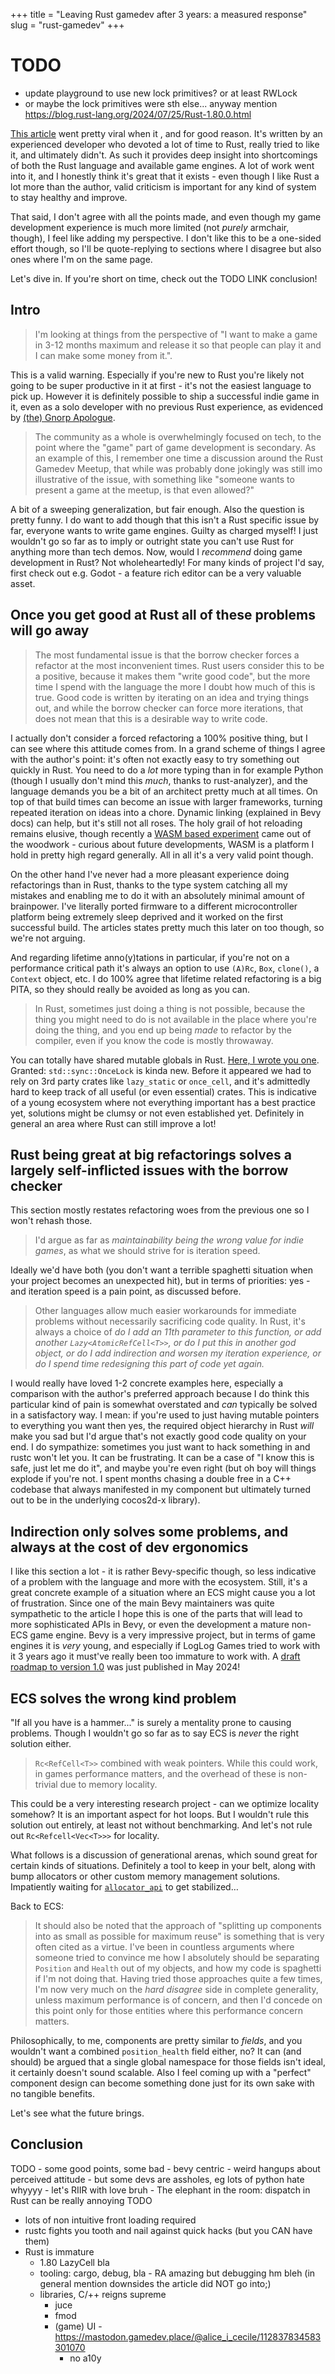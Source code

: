 +++
title = "Leaving Rust gamedev after 3 years: a measured response"
slug = "rust-gamedev"
+++

# TODO
- update playground to use new lock primitives? or at least RWLock
- or maybe the lock primitives were sth else... anyway mention https://blog.rust-lang.org/2024/07/25/Rust-1.80.0.html

[This article](https://loglog.games/blog/leaving-rust-gamedev/) went pretty viral when it , and for good reason. It's written by an experienced developer who devoted a lot of time to Rust, really tried to like it, and ultimately didn't. 
As such it provides deep insight into shortcomings of both the Rust language and available game engines. A lot of work went into it, and I honestly think it's great that it exists - even though I like Rust a lot more than the author, valid criticism is important for any kind of system to stay healthy and improve.

That said, I don't agree with all the points made, and even though my game development experience is much more limited (not *purely* armchair, though), I feel like adding my perspective. I don't like this to be a one-sided effort though, so I'll be quote-replying to sections where I disagree but also ones where I'm on the same page.

Let's dive in. If you're short on time, check out the TODO LINK conclusion!

## Intro

>  I'm looking at things from the perspective of "I want to make a game in 3-12 months maximum and release it so that people can play it and I can make some money from it.". 

This is a valid warning. Especially if you're new to Rust you're likely not going to be super productive in it at first - it's not the easiest language to pick up. However it is definitely possible to ship a successful indie game in it, even as a solo developer with no previous Rust experience, as evidenced by [(the) Gnorp Apologue](https://www.reddit.com/r/rust/comments/18ul125/writing_a_game_in_rust_the_gnorp_apologue/).

> The community as a whole is overwhelmingly focused on tech, to the point where the "game" part of game development is secondary. As an example of this, I remember one time a discussion around the Rust Gamedev Meetup, that while was probably done jokingly was still imo illustrative of the issue, with something like "someone wants to present a game at the meetup, is that even allowed?"

A bit of a sweeping generalization, but fair enough. Also the question is pretty funny. I do want to add though that this isn't a Rust specific issue by far, everyone wants to write game engines. Guilty as charged myself!
I just wouldn't go so far as to imply or outright state you can't use Rust for anything more than tech demos. 
Now, would I *recommend* doing game development in Rust? Not wholeheartedly! For many kinds of project I'd say, first check out e.g. Godot - a feature rich editor can be a very valuable asset.

## Once you get good at Rust all of these problems will go away

> The most fundamental issue is that the borrow checker forces a refactor at the most inconvenient times. Rust users consider this to be a positive, because it makes them "write good code", but the more time I spend with the language the more I doubt how much of this is true. Good code is written by iterating on an idea and trying things out, and while the borrow checker can force more iterations, that does not mean that this is a desirable way to write code.

I actually don't consider a forced refactoring a 100% positive thing, but I can see where this attitude comes from. In a grand scheme of things I agree with the author's point: it's often not exactly easy to try something out quickly in Rust. You need to do a *lot* more typing than in for example Python (though I usually don't mind this *much*, thanks to rust-analyzer), and the language demands you be a bit of an architect pretty much at all times. On top of that build times can become an issue with larger frameworks, turning repeated iteration on ideas into a chore. Dynamic linking (explained in Bevy docs) can help, but it's still not all roses. The holy grail of hot reloading remains elusive, though recently a [WASM based experiment](https://github.com/chamons/game-hotreload-example) came out of the woodwork - curious about future developments, WASM is a platform I hold in pretty high regard generally. All in all it's a very valid point though.

On the other hand I've never had a more pleasant experience doing refactorings than in Rust, thanks to the type system catching all my mistakes and enabling me to do it with an absolutely minimal amount of brainpower. I've literally ported firmware to a different microcontroller platform being extremely sleep deprived and it worked on the first successful build. The articles states pretty much this later on too though, so we're not arguing.

And regarding lifetime anno(y)tations in particular, if you're not on a performance critical path it's always an option to use `(A)Rc`, `Box`, `clone()`, a `Context` object, etc. I do 100% agree that lifetime related refactoring is a big PITA, so they should really be avoided as long as you can.

> In Rust, sometimes just doing a thing is not possible, because the thing you might need to do is not available in the place where you're doing the thing, and you end up being *made* to refactor by the compiler, even if you know the code is mostly throwaway.

You can totally have shared mutable globals in Rust. [Here, I wrote you one](https://play.rust-lang.org/?version=stable&mode=debug&edition=2021&gist=65a9114b61727ba76407eb922de2ec10). Granted: `std::sync::OnceLock` is kinda new. Before it appeared we had to rely on 3rd party crates like `lazy_static` or `once_cell`, and it's admittedly hard to keep track of all useful (or even essential) crates. This is indicative of a young ecosystem where not everything important has a best practice yet, solutions might be clumsy or not even established yet. Definitely in general an area where Rust can still improve a lot!

## Rust being great at big refactorings solves a largely self-inflicted issues with the borrow checker

This section mostly restates refactoring woes from the previous one so I won't rehash those.

> I'd argue as far as *maintainability being the wrong value for indie games*, as what we should strive for is iteration speed. 

Ideally we'd have both (you don't want a terrible spaghetti situation when your project becomes an unexpected hit), but in terms of priorities: yes - and iteration speed is a pain point, as discussed before.

> Other languages allow much easier workarounds for immediate problems without necessarily sacrificing code quality. In Rust, it's always a choice of *do I add an 11th parameter to this function, or add another `Lazy<AtomicRefCell<T>>`, or do I put this in another god object, or do I add indirection and worsen my iteration experience, or do I spend time redesigning this part of code yet again.*

I would really have loved 1-2 concrete examples here, especially a comparison with the author's preferred approach because I do think this particular kind of pain is somewhat overstated and *can* typically be solved in a satisfactory way. I mean: if you're used to just having mutable pointers to everything you want then yes, the required object hierarchy in Rust *will* make you sad but I'd argue that's not exactly good code quality on your end. I do sympathize: sometimes you just want to hack something in and rustc won't let you. It can be frustrating. It can be a case of "I know this is safe, just let me do it", and maybe you're even right (but oh boy will things explode if you're not. I spent months chasing a double free in a C++ codebase that always manifested in my component but ultimately turned out to be in the underlying cocos2d-x library).

## Indirection only solves some problems, and always at the cost of dev ergonomics

I like this section a lot - it is rather Bevy-specific though, so less indicative of a problem with the language and more with the ecosystem. Still, it's a great concrete example of a situation where an ECS might cause you a lot of frustration. Since one of the main Bevy maintainers was quite sympathetic to the article I hope this is one of the parts that will lead to more sophisticated APIs in Bevy, or even the development a mature non-ECS game engine.
Bevy is a very impressive project, but in terms of game engines it is *very* young, and especially if LogLog Games tried to work with it 3 years ago it must've really been too immature to work with. A [draft roadmap to version 1.0](https://mastodon.gamedev.place/@alice_i_cecile/112515740546806334) was just published in May 2024!

## ECS solves the wrong kind problem

"If all you have is a hammer..." is surely a mentality prone to causing problems. Though I wouldn't go so far as to say ECS is *never* the right solution either.

> `Rc<RefCell<T>>` combined with weak pointers. While this could work, in games performance matters, and the overhead of these is non-trivial due to memory locality.

This could be a very interesting research project - can we optimize locality somehow? It is an important aspect for hot loops. But I wouldn't rule this solution out entirely, at least not without benchmarking. And let's not rule out `Rc<Refcell<Vec<T>>>` for locality.

What follows is a discussion of generational arenas, which sound great for certain kinds of situations. Definitely a tool to keep in your belt, along with bump allocators or other custom memory management solutions. Impatiently waiting for [`allocator_api`](https://github.com/rust-lang/rust/issues/32838) to get stabilized…

Back to ECS:

> It should also be noted that the approach of "splitting up components into as small as possible for maximum reuse" is something that is very often cited as a virtue. I've been in countless arguments where someone tried to convince me how I absolutely should be separating `Position` and `Health` out of my objects, and how my code is spaghetti if I'm not doing that. 
> Having tried those approaches quite a few times, I'm now very much on the *hard disagree* side in complete generality, unless maximum performance is of concern, and then I'd concede on this point only for those entities where this performance concern matters. 

Philosophically, to me, components are pretty similar to *fields*, and you wouldn't want a combined `position_health` field either, no? It can (and should) be argued that a single global namespace for those fields isn't ideal, it certainly doesn't sound scalable. Also I feel coming up with a "perfect" component design can become something done just for its own sake with no tangible benefits.

Let's see what the future brings.

## Conclusion 
TODO
    - some good points, some bad
    - bevy centric
    - weird hangups about perceived attitude
        - but some devs are assholes, eg lots of python hate whyyyy
        - let's RIIR with love bruh
    - The elephant in the room: dispatch in Rust can be really annoying
TODO 
- lots of non intuitive front loading required
- rustc fights you tooth and nail against quick hacks (but you CAN have them)
- Rust is immature 
    - 1.80 LazyCell bla
    - tooling: cargo, debug, bla - RA amazing but debugging hm bleh (in general mention downsides the article did NOT go into;)
    - libraries, C/++ reigns supreme
        - juce
        - fmod
        - (game) UI - https://mastodon.gamedev.place/@alice_i_cecile/112837834583301070
            - no a10y
